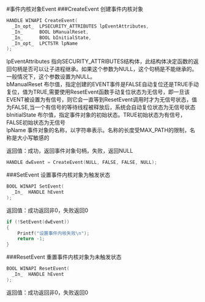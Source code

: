 #事件内核对象Event
###CreateEvent
创建事件内核对象
```cpp
HANDLE WINAPI CreateEvent(
  _In_opt_  LPSECURITY_ATTRIBUTES lpEventAttributes,
  _In_      BOOL bManualReset,
  _In_      BOOL bInitialState,
  _In_opt_  LPCTSTR lpName
);
```
lpEventAttributes 指向SECURITY_ATTRIBUTES结构体，此结构体决定函数的返回句柄是否可以让子进程继承。如果这个参数为NULL，这个句柄是不能继承的。一般情况下，这个参数设置为NULL。                                
bManualReset 布尔值，指定创建的EVENT事件是FALSE自动复位还是TRUE手动复位，值为TRUE,需要使用ResetEvent函数手动复位状态为无信号，即一旦该EVENT被设置为有信号，则它会一直等到ResetEvent调用时才为无信号状态，值为FALSE,当一个有信号的等待线程被释放后，系统会自动复位状态为无信号状态                               
bInitialState 布尔值，指定事件对象的初始状态。TRUE初始状态为有信号，FALSE初始状态为无信号                     
lpName 事件对象的名称，以字符串表示。名称的长度受MAX_PATH的限制，名称是大小写敏感的               

返回值：成功，返回事件对象句柄，失败，返回NULL            
```cpp
HANDLE dwEvent = CreateEvent(NULL, FALSE, FALSE, NULL);
```
###SetEvent
设置事件内核对象为触发状态
```cpp
BOOL WINAPI SetEvent(
  _In_  HANDLE hEvent
);
```
返回值：成功返回非0，失败返回0            
```cpp
if (!SetEvent(dwEvent))
{
	Printf("设置事件内核失败\n");
	return -1;
}
```
###ResetEvent
重置事件内核对象为未触发状态
```cpp
BOOL WINAPI ResetEvent(
  _In_  HANDLE hEvent
);
```
返回值：成功返回非0，失败返回0





